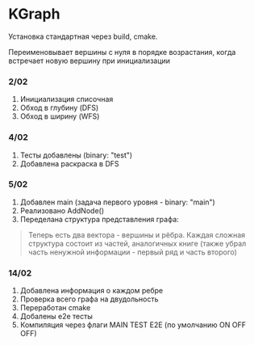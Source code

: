# KGraph #

Установка стандартная через build, cmake. 

Переименовывает вершины с нуля в порядке возрастания, когда встречает новую вершину при инициализации

### 2/02 ###
1. Инициализация списочная
2. Обход в глубину (DFS)
3. Обход в ширину (WFS)

### 4/02 ###
1. Тесты добавлены (binary: "test")
2. Добавлена раскраска в DFS

### 5/02 ### 
1. Добавлен main (задача первого уровня - binary: "main")
2. Реализовано AddNode()
3. Переделана структура представления графа:
> Теперь есть два вектора - вершины и рёбра. Каждая сложная структура состоит из частей, аналогичных книге (также убрал часть ненужной информации - первый ряд и часть второго)

### 14/02 ###
1. Добавлена информация о каждом ребре
2. Проверка всего графа на двудольность
3. Переработан cmake 
4. Добалены e2e тесты
5. Компиляция через флаги MAIN TEST E2E (по умолчанию ON OFF OFF) 